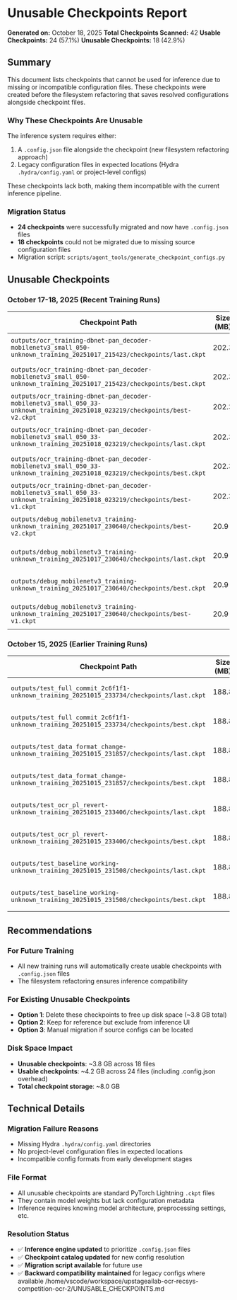 # Unusable Checkpoints Report

**Generated on:** October 18, 2025
**Total Checkpoints Scanned:** 42
**Usable Checkpoints:** 24 (57.1%)
**Unusable Checkpoints:** 18 (42.9%)

## Summary

This document lists checkpoints that cannot be used for inference due to missing or incompatible configuration files. These checkpoints were created before the filesystem refactoring that saves resolved configurations alongside checkpoint files.

### Why These Checkpoints Are Unusable

The inference system requires either:
1. A `.config.json` file alongside the checkpoint (new filesystem refactoring approach)
2. Legacy configuration files in expected locations (Hydra `.hydra/config.yaml` or project-level configs)

These checkpoints lack both, making them incompatible with the current inference pipeline.

### Migration Status

- **24 checkpoints** were successfully migrated and now have `.config.json` files
- **18 checkpoints** could not be migrated due to missing source configuration files
- Migration script: `scripts/agent_tools/generate_checkpoint_configs.py`

## Unusable Checkpoints

### October 17-18, 2025 (Recent Training Runs)

| Checkpoint Path | Size (MB) | Created | Type |
|----------------|-----------|---------|------|
| `outputs/ocr_training-dbnet-pan_decoder-mobilenetv3_small_050-unknown_training_20251017_215423/checkpoints/last.ckpt` | 202.3 | 2025-10-17 22:00:16 | Last checkpoint |
| `outputs/ocr_training-dbnet-pan_decoder-mobilenetv3_small_050-unknown_training_20251017_215423/checkpoints/best.ckpt` | 202.3 | 2025-10-17 22:00:15 | Best checkpoint |
| `outputs/ocr_training-dbnet-pan_decoder-mobilenetv3_small_050_33-unknown_training_20251018_023219/checkpoints/best-v2.ckpt` | 202.3 | 2025-10-18 04:23:25 | Best checkpoint v2 |
| `outputs/ocr_training-dbnet-pan_decoder-mobilenetv3_small_050_33-unknown_training_20251018_023219/checkpoints/last.ckpt` | 202.3 | 2025-10-18 04:29:34 | Last checkpoint |
| `outputs/ocr_training-dbnet-pan_decoder-mobilenetv3_small_050_33-unknown_training_20251018_023219/checkpoints/best.ckpt` | 202.3 | 2025-10-18 04:29:33 | Best checkpoint |
| `outputs/ocr_training-dbnet-pan_decoder-mobilenetv3_small_050_33-unknown_training_20251018_023219/checkpoints/best-v1.ckpt` | 202.3 | 2025-10-18 03:59:06 | Best checkpoint v1 |
| `outputs/debug_mobilenetv3_training-unknown_training_20251017_230640/checkpoints/best-v2.ckpt` | 20.9 | 2025-10-17 23:06:51 | Best checkpoint v2 |
| `outputs/debug_mobilenetv3_training-unknown_training_20251017_230640/checkpoints/last.ckpt` | 20.9 | 2025-10-17 23:07:00 | Last checkpoint |
| `outputs/debug_mobilenetv3_training-unknown_training_20251017_230640/checkpoints/best.ckpt` | 20.9 | 2025-10-17 23:06:45 | Best checkpoint |
| `outputs/debug_mobilenetv3_training-unknown_training_20251017_230640/checkpoints/best-v1.ckpt` | 20.9 | 2025-10-17 23:06:48 | Best checkpoint v1 |

### October 15, 2025 (Earlier Training Runs)

| Checkpoint Path | Size (MB) | Created | Type |
|----------------|-----------|---------|------|
| `outputs/test_full_commit_2c6f1f1-unknown_training_20251015_233734/checkpoints/last.ckpt` | 188.8 | 2025-10-15 23:38:50 | Last checkpoint |
| `outputs/test_full_commit_2c6f1f1-unknown_training_20251015_233734/checkpoints/best.ckpt` | 188.8 | 2025-10-15 23:38:50 | Best checkpoint |
| `outputs/test_data_format_change-unknown_training_20251015_231857/checkpoints/last.ckpt` | 188.8 | 2025-10-15 23:20:13 | Last checkpoint |
| `outputs/test_data_format_change-unknown_training_20251015_231857/checkpoints/best.ckpt` | 188.8 | 2025-10-15 23:20:13 | Best checkpoint |
| `outputs/test_ocr_pl_revert-unknown_training_20251015_233406/checkpoints/last.ckpt` | 188.8 | 2025-10-15 23:35:22 | Last checkpoint |
| `outputs/test_ocr_pl_revert-unknown_training_20251015_233406/checkpoints/best.ckpt` | 188.8 | 2025-10-15 23:35:22 | Best checkpoint |
| `outputs/test_baseline_working-unknown_training_20251015_231508/checkpoints/last.ckpt` | 188.8 | 2025-10-15 23:16:25 | Last checkpoint |
| `outputs/test_baseline_working-unknown_training_20251015_231508/checkpoints/best.ckpt` | 188.8 | 2025-10-15 23:16:25 | Best checkpoint |

## Recommendations

### For Future Training
- All new training runs will automatically create usable checkpoints with `.config.json` files
- The filesystem refactoring ensures inference compatibility

### For Existing Unusable Checkpoints
- **Option 1**: Delete these checkpoints to free up disk space (~3.8 GB total)
- **Option 2**: Keep for reference but exclude from inference UI
- **Option 3**: Manual migration if source configs can be located

### Disk Space Impact
- **Unusable checkpoints**: ~3.8 GB across 18 files
- **Usable checkpoints**: ~4.2 GB across 24 files (including .config.json overhead)
- **Total checkpoint storage**: ~8.0 GB

## Technical Details

### Migration Failure Reasons
- Missing Hydra `.hydra/config.yaml` directories
- No project-level configuration files in expected locations
- Incompatible config formats from early development stages

### File Format
- All unusable checkpoints are standard PyTorch Lightning `.ckpt` files
- They contain model weights but lack configuration metadata
- Inference requires knowing model architecture, preprocessing settings, etc.

### Resolution Status
- ✅ **Inference engine updated** to prioritize `.config.json` files
- ✅ **Checkpoint catalog updated** for new config resolution
- ✅ **Migration script available** for future use
- ✅ **Backward compatibility maintained** for legacy configs where available</content>
<parameter name="filePath">/home/vscode/workspace/upstageailab-ocr-recsys-competition-ocr-2/UNUSABLE_CHECKPOINTS.md
